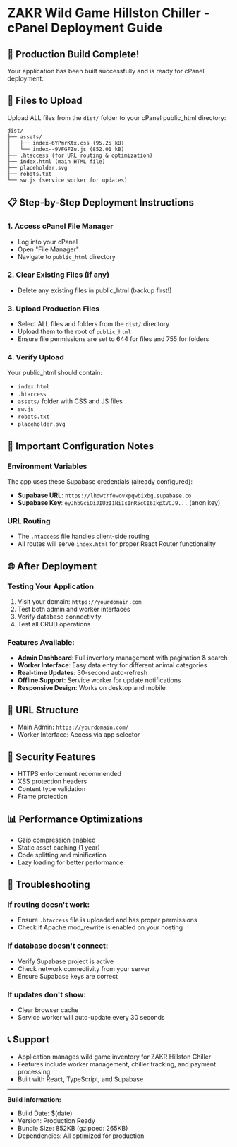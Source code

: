 # ZAKR Wild Game Hillston Chiller - cPanel Deployment Guide

## 🚀 Production Build Complete!

Your application has been built successfully and is ready for cPanel deployment.

## 📁 Files to Upload

Upload ALL files from the `dist/` folder to your cPanel public_html directory:

```
dist/
├── assets/
│   ├── index-6YPmrKtx.css (95.25 kB)
│   └── index--9VFGFZu.js (852.01 kB)
├── .htaccess (for URL routing & optimization)
├── index.html (main HTML file)
├── placeholder.svg
├── robots.txt
└── sw.js (service worker for updates)
```

## 📋 Step-by-Step Deployment Instructions

### 1. Access cPanel File Manager
- Log into your cPanel
- Open "File Manager"
- Navigate to `public_html` directory

### 2. Clear Existing Files (if any)
- Delete any existing files in public_html (backup first!)

### 3. Upload Production Files
- Select ALL files and folders from the `dist/` directory
- Upload them to the root of `public_html`
- Ensure file permissions are set to 644 for files and 755 for folders

### 4. Verify Upload
Your public_html should contain:
- `index.html`
- `.htaccess`
- `assets/` folder with CSS and JS files
- `sw.js`
- `robots.txt`
- `placeholder.svg`

## 🔧 Important Configuration Notes

### Environment Variables
The app uses these Supabase credentials (already configured):
- **Supabase URL**: `https://lhdwtrfowovkpqwbixbg.supabase.co`
- **Supabase Key**: `eyJhbGciOiJIUzI1NiIsInR5cCI6IkpXVCJ9...` (anon key)

### URL Routing
- The `.htaccess` file handles client-side routing
- All routes will serve `index.html` for proper React Router functionality

## 🌐 After Deployment

### Testing Your Application
1. Visit your domain: `https://yourdomain.com`
2. Test both admin and worker interfaces
3. Verify database connectivity
4. Test all CRUD operations

### Features Available:
- **Admin Dashboard**: Full inventory management with pagination & search
- **Worker Interface**: Easy data entry for different animal categories
- **Real-time Updates**: 30-second auto-refresh
- **Offline Support**: Service worker for update notifications
- **Responsive Design**: Works on desktop and mobile

## 📱 URL Structure
- Main Admin: `https://yourdomain.com/`
- Worker Interface: Access via app selector

## 🔐 Security Features
- HTTPS enforcement recommended
- XSS protection headers
- Content type validation
- Frame protection

## 📊 Performance Optimizations
- Gzip compression enabled
- Static asset caching (1 year)
- Code splitting and minification
- Lazy loading for better performance

## 🚨 Troubleshooting

### If routing doesn't work:
- Ensure `.htaccess` file is uploaded and has proper permissions
- Check if Apache mod_rewrite is enabled on your hosting

### If database doesn't connect:
- Verify Supabase project is active
- Check network connectivity from your server
- Ensure Supabase keys are correct

### If updates don't show:
- Clear browser cache
- Service worker will auto-update every 30 seconds

## 📞 Support
- Application manages wild game inventory for ZAKR Hillston Chiller
- Features include worker management, chiller tracking, and payment processing
- Built with React, TypeScript, and Supabase

---
**Build Information:**
- Build Date: $(date)
- Version: Production Ready
- Bundle Size: 852KB (gzipped: 265KB)
- Dependencies: All optimized for production
